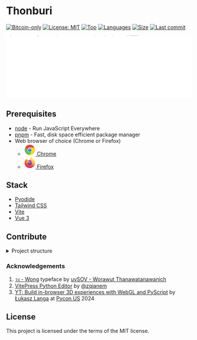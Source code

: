 # Thonburi

[![Bitcoin-only](https://img.shields.io/badge/bitcoin-only-FF9900?logo=bitcoin)](https://twentyone.world)
[![License: MIT](https://img.shields.io/badge/License-MIT-yellow.svg)](https://github.com/aekasitt/thonburi/blob/master/LICENSE)
[![Top](https://img.shields.io/github/languages/top/aekasitt/thonburi)](https://github.com/aekasitt/thonburi)
[![Languages](https://img.shields.io/github/languages/count/aekasitt/thonburi)](https://github.com/aekasitt/thonburi)
[![Size](https://img.shields.io/github/repo-size/aekasitt/thonburi)](https://github.com/aekasitt/thonburi)
[![Last commit](https://img.shields.io/github/last-commit/aekasitt/thonburi/master)](https://github.com/aekasitt/thonburi)

[![Thonburi banner](https://github.com/aekasitt/thonburi/blob/master/static/thonburi-banner.svg)](static/thonburi-banner.svg)

## Prerequisites

* [node](https://nodejs.org) - Run JavaScript Everywhere
* [pnpm](https://pnpm.io) - Fast, disk space efficient package manager
* Web browser of choice (Chrome or Firefox)
  * [![Chrome Logo](static/chrome.svg) Chrome](https://www.google.com/chrome)
  * [![Firefox Logo](static/firefox.svg) Firefox](https://www.mozilla.org/en-US/firefox/new)

## Stack

* [Pyodide](https://pyodide.org/en/stable)
* [Tailwind CSS](https://tailwindcss.com)
* [Vite](https://vitejs.dev)
* [Vue 3](https://v3.vuejs.org)

## Contribute

<details>
  <summary> Project structure </summary>

  ```
  thonburi/
  ├── LICENSE                              # MIT License permission outline
  ├── README.md                            # Project setup and test setup walkthrough
  ├── index.html                           # Hypertext template where application is embedded
  ├── package.json                         # Project definitions and dependencies 
  ├── src/
  │   ├── assets/                          # Collection of stylesheets and vector assets
  │   │   └── ...                          # TODO: expand descriptions
  │   │
  │   ├── components/                      # Collection of Vue frontend components
  │   │   └── ...                          # TODO: expand descriptions
  │   │
  │   ├── stores/                          # Collection of Vue composable stores
  │   │   └── ...                          # TODO: expand descriptions
  │   │
  │   ├── views/                           # Collection of Vue frontend pages
  │   │   └── ...                          # TODO: expand descriptions
  │   │
  │   └── workers/                         # Collection of web workers
  │       └── mattvm.js                    # Pyodide parser with `pymatt` pre-installed
  │
  ├── static/                              # Static assets
  │   ├── coi-serviceworker.min.js         # Cross-origin isolation through a service worker
  │   ├── chrome.svg                       # Vector asset of Chrome web browser logo
  │   ├── favicon.ico                      # Small graphic image for the browser's address bar
  │   ├── firefox.svg                      # Vector asset of Firefox logo used by README.md
  │   ├── pymatt-0.0.1-py3-none-any.whl    # Wheel file for `pymatt` python package
  │   ├── pyodide.asm.js                   # The JS half of the main "binary"
  │   ├── pyodide.asm.wasm                 # The WebAssembly half of the main "binary"
  │   ├── pyodide.js                       # Legacy support for browsers unable to use es6 module
  │   ├── pyodide.mjs                      # Small JS loader shim which exports `loadPyodide`
  │   ├── pyodide-lock.json                # Lockfile for Python packages
  │   ├── python_stdlib.zip                # Python standard libraries for Pyodide
  │   ├── thonburi.svg                        # Project logo
  │   ├── thonburi-banner.svg                 # Project banner
  │   └── thonburi-social.svg                 # Project social link preview
  │
  ├── tailwind.config.js                   # Styling plugins and rules for TailwindCSS
  └── vite.config.js                       # Bundler configuration and static asset bypass
  ```

  Notable exemptions: `dotfiles`, `lockfile` and `component library generated files`
</details>

### Acknowledgements

1. [วง - Wong](https://www.f0nt.com/release/sov-wong) typeface
  by [uvSOV - Worawut Thanawatanawanich](https://fb.com/worawut.thanawatanawanich)
2. [VitePress Python Editor](https://github.com/zqianem/vitepress-python-editor)
  by [@zqianem](https://github.com/zqianem)
3. [YT: Build in-browser 3D experiences with WebGL and PyScript](https://youtu.be/NQyzFbYZjHk)
  by [Łukasz Langa](https://lukasz.langa.pl)
  at [Pycon US](https://us.pycon.org) 2024

## License

This project is licensed under the terms of the MIT license.